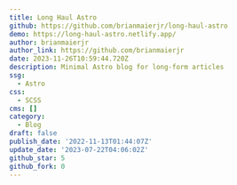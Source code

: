```yaml
---
title: Long Haul Astro
github: https://github.com/brianmaierjr/long-haul-astro
demo: https://long-haul-astro.netlify.app/
author: brianmaierjr
author_link: https://github.com/brianmaierjr
date: 2023-11-26T10:59:44.720Z
description: Minimal Astro blog for long-form articles
ssg:
  - Astro
css:
  - SCSS
cms: []
category:
  - Blog
draft: false
publish_date: '2022-11-13T01:44:07Z'
update_date: '2023-07-22T04:06:02Z'
github_star: 5
github_fork: 0
---
```

